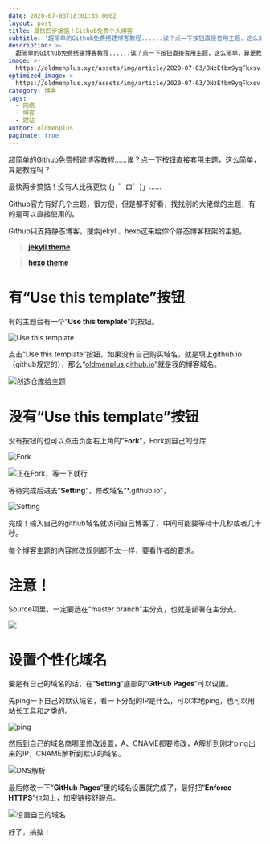 ```yaml
---
date: 2020-07-03T18:01:35.000Z
layout: post
title: 最快四步搞掂！Github免费个人博客
subtitle: '超简单的Github免费搭建博客教程......诶？点一下按钮直接套用主题，这么简单，算是教程吗？'
description: >-
  超简单的Github免费搭建博客教程......诶？点一下按钮直接套用主题，这么简单，算是教程吗？
image: >-
  https://oldmenplus.xyz/assets/img/article/2020-07-03/ONzEfbm9yqFkxsv.jpg
optimized_image: >-
  https://oldmenplus.xyz/assets/img/article/2020-07-03/ONzEfbm9yqFkxsv.jpg
category: 博客
tags:
  - 网络
  - 博客
  - 建站
author: oldmenplus
paginate: true
---
```

超简单的Github免费搭建博客教程......诶？点一下按钮直接套用主题，这么简单，算是教程吗？

最快两步搞掂！没有人比我更快 (」゜ロ゜)」......

Github官方有好几个主题，很方便，但是都不好看，找找别的大佬做的主题，有的是可以直接使用的。

Github只支持静态博客，搜索jekyll、hexo这来给你个静态博客框架的主题。

> [**jekyll theme**](https://github.com/search?q=Jekyll+theme "jekyll theme")

> [**hexo theme**](https://github.com/search?q=hexo+theme "hexo theme")

# 有“Use this template”按钮

有的主题会有一个“**Use this template**”的按钮。

![Use this template](https://oldmenplus.xyz/assets/img/article/2020-07-03/cV5KMHdRqyhQki4.png)

点击“Use this template”按钮，如果没有自己购买域名，就是填上github.io（github规定的），那么“[oldmenplus.github.io](http://oldmenplus.github.io "oldmenplus.github.io")”就是我的博客域名。

![创造仓库给主题](https://oldmenplus.xyz/assets/img/article/2020-07-03/p1C8yUNT7qbKBJF.png)

# 没有“Use this template”按钮

没有按钮的也可以点击页面右上角的“**Fork**”，Fork到自己的仓库

![Fork](https://oldmenplus.xyz/assets/img/article/2020-07-03/TJUOEo1LzifYMSh.png)

![正在Fork，等一下就行](https://oldmenplus.xyz/assets/img/article/2020-07-03/LxlyzCTd4XMJ6NE.png)

等待完成后进去“**Setting**”，修改域名“*.github.io”，

![Setting](https://oldmenplus.xyz/assets/img/article/2020-07-03/ZG6SB3agc1DRzPq.png)

完成！输入自己的github域名就访问自己博客了，中间可能要等待十几秒或者几十秒。

每个博客主题的内容修改规则都不太一样，要看作者的要求。

# 注意！

Source项里，一定要选在“master branch”主分支，也就是部署在主分支。

![](https://oldmenplus.xyz/assets/img/article/2020-07-03/Twj9QUzyxLMKhFY.jpg)

# 设置个性化域名

要是有自己的域名的话，在“**Setting**”底部的“**GitHub Pages**”可以设置。

先ping一下自己的默认域名，看一下分配的IP是什么，可以本地ping，也可以用站长工具和之类的。

![ping](https://oldmenplus.xyz/assets/img/article/2020-07-03/ihQs86dCbqNXVjc.png)

然后到自己的域名商哪里修改设置，A、CNAME都要修改，A解析到刚才ping出来的IP，CNAME解析到默认的域名。

![DNS解析](https://oldmenplus.xyz/assets/img/article/2020-07-03/qVJuLStcXKCOIHy.png)

最后修改一下“**GitHub Pages**”里的域名设置就完成了，最好把“**Enforce HTTPS**”也勾上，加密链接舒服点。

![设置自己的域名](https://oldmenplus.xyz/assets/img/article/2020-07-03/8IK7yjt4o3FrCai.png)

好了，搞掂！